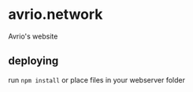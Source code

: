 # avrio.network
Avrio's website
## deploying
run ```npm install``` or place files in your webserver folder
